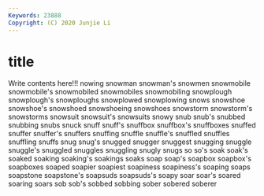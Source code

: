 ```yaml
---
Keywords: 23888
Copyright: (C) 2020 Junjie Li
---
```


# title

Write contents here!!!
nowing 
snowman 
snowman's 
snowmen 
snowmobile 
snowmobile's
snowmobiled 
snowmobiles 
snowmobiling 
snowplough 
snowplough's 
snowploughs 
snowplowed 
snowplowing 
snows 
snowshoe
snowshoe's 
snowshoed 
snowshoeing 
snowshoes 
snowstorm 
snowstorm's 
snowstorms 
snowsuit 
snowsuit's 
snowsuits
snowy 
snub 
snub's 
snubbed 
snubbing 
snubs 
snuck 
snuff 
snuff's 
snuffbox
snuffbox's 
snuffboxes 
snuffed 
snuffer 
snuffer's 
snuffers 
snuffing 
snuffle 
snuffle's 
snuffled
snuffles 
snuffling 
snuffs 
snug 
snug's 
snugged 
snugger 
snuggest 
snugging 
snuggle
snuggle's 
snuggled 
snuggles 
snuggling 
snugly 
snugs 
so 
so's 
soak 
soak's
soaked 
soaking 
soaking's 
soakings 
soaks 
soap 
soap's 
soapbox 
soapbox's 
soapboxes
soaped 
soapier 
soapiest 
soapiness 
soapiness's 
soaping 
soaps 
soapstone 
soapstone's 
soapsuds
soapsuds's 
soapy 
soar 
soar's 
soared 
soaring 
soars 
sob 
sob's 
sobbed
sobbing 
sober 
sobered 
soberer 

